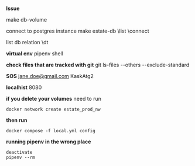 **Issue**



make db-volume

connect to postgres instance
make estate-db
\list
\connect

list db relation 
\dt

**virtual env**
pipenv shell

**check files that are tracked with git**
git ls-files --others --exclude-standard

**SOS**
jane.doe@gmail.com
KaskAtg2

**localhist**
8080

**if you delete your volumes**
need to run 
```
docker network create estate_prod_nw 
```
**then run**
```
docker compose -f local.yml config
```

**running pipenv in the wrong place**
```
deactivate
pipenv --rm
```




